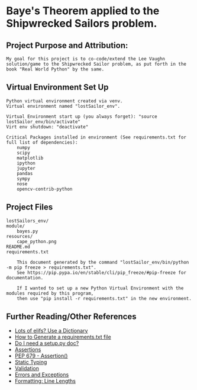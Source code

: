 # Baye's Theorem applied to the Shipwrecked Sailors problem.

## Project Purpose and Attribution: 

	My goal for this project is to co-code/extend the Lee Vaughn solution/game to the Shipwrecked Sailor problem, as put forth in the book "Real World Python" by the same. 

## Virtual Environment Set Up

	Python virtual environment created via venv. 
	Virtual environment named "lostSailor_env".

	Virtual Environment start up (you always forget): "source lostSailor_env/bin/activate"
	Virt env shutdown: "deactivate"

	Critical Packages installed in environment (See requirements.txt for full list of dependencies):
		numpy
		scipy
		matplotlib
		ipython
		jupyter
		pandas
		sympy
		nose
		opencv-contrib-python

## Project Files
		
	lostSailors_env/
	module/
		bayes.py
	resources/
		cape_python.png
	README.md
	requirements.txt
		
		This document generated by the command "lostSailor_env/bin/python -m pip freeze > requirements.txt".
		See https://pip.pypa.io/en/stable/cli/pip_freeze/#pip-freeze for documentation. 

		If I wanted to set up a new Python Virtual Environment with the modules required by this program,
		then use "pip install -r requirements.txt" in the new environment.

	
## Further Reading/Other References

* [Lots of elifs? Use a Dictionary](https://medium.com/swlh/3-alternatives-to-if-statements-to-make-your-python-code-more-readable-91a9991fb353)
* [How to Generate a requirements.txt file](https://pip.pypa.io/en/stable/user_guide/#requirements-files)
* [Do I need a setup.py doc?](https://towardsdatascience.com/requirements-vs-setuptools-python-ae3ee66e28af)
* [Assertions](https://realpython.com/python-assert-statement/)
* [PEP 679 - Assertion()](https://peps.python.org/pep-0679/)
* [Static Typing](https://betterdatascience.com/python-statically-typed/)
* [Validation](https://www.easypythondocs.com/validation.html)
* [Errors and Exceptions](https://docs.python.org/3/tutorial/errors.html)
* [Formatting: Line Lengths](https://dev.to/adamlombard/vscode-setting-line-lengths-in-the-black-python-code-formatter-1g62#:~:text=A%20few%20notes%20about%20line,119%20characters%20(79%20for%20docstrings))